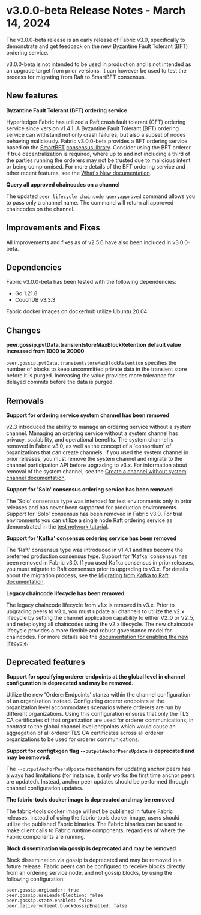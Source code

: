v3.0.0-beta Release Notes - March 14, 2024
==========================================

The v3.0.0-beta release is an early release of Fabric v3.0, specifically to demonstrate and get feedback on the new Byzantine Fault Tolerant (BFT) ordering service.

v3.0.0-beta is not intended to be used in production and is not intended as an upgrade target from prior versions. It can however be used to test the process
for migrating from Raft to SmartBFT consensus.

New features
------------

**Byzantine Fault Tolerant (BFT) ordering service**

Hyperledger Fabric has utilized a Raft crash fault tolerant (CFT) ordering service since version v1.4.1.
A Byzantine Fault Tolerant (BFT) ordering service can withstand not only crash failures, but also a subset of nodes behaving maliciously.
Fabric v3.0.0-beta provides a BFT ordering service based on the [SmartBFT](https://arxiv.org/abs/2107.06922) [consensus library](https://github.com/SmartBFT-Go/consensus).
Consider using the BFT orderer if true decentralization is required, where up to and not including a third of the parties running the orderers may not be trusted due to malicious intent or being compromised.
For more details of the BFT ordering service and other recent features, see the [What's New documentation](https://hyperledger-fabric.readthedocs.io/en/latest/whatsnew.html).

**Query all approved chaincodes on a channel**

The updated `peer lifecycle chaincode queryapproved` command allows you to pass only a channel name.
The command will return all approved chaincodes on the channel.


Improvements and Fixes
----------------------

All improvements and fixes as of v2.5.6 have also been included in v3.0.0-beta.


Dependencies
------------
Fabric v3.0.0-beta has been tested with the following dependencies:
* Go 1.21.8
* CouchDB v3.3.3

Fabric docker images on dockerhub utilize Ubuntu 20.04.


Changes
-------

**peer.gossip.pvtData.transientstoreMaxBlockRetention default value increased from 1000 to 20000**

`peer.gossip.pvtData.transientstoreMaxBlockRetention` specifies the number of blocks to keep uncommitted private data
in the transient store before it is purged. Increasing the value provides more tolerance for delayed commits
before the data is purged.


Removals
--------

**Support for ordering service system channel has been removed**

v2.3 introduced the ability to manage an ordering service without a system channel.
Managing an ordering service without a system channel has privacy, scalability, and operational benefits.
The system channel is removed in Fabric v3.0, as well as the concept of a 'consortium' of organizations that can create channels.
If you used the system channel in prior releases, you must remove the system channel and migrate to the channel participation API before upgrading to v3.x.
For information about removal of the system channel, see the [Create a channel without system channel documentation](https://hyperledger-fabric.readthedocs.io/en/release-2.5/create_channel/create_channel_participation.html).

**Support for 'Solo' consensus ordering service has been removed**

The 'Solo' consensus type was intended for test environments only in prior releases and has never been supported for production environments.
Support for 'Solo' consensus has been removed in Fabric v3.0.
For trial environments you can utilize a single node Raft ordering service as demonstrated in the [test network tutorial](https://hyperledger-fabric.readthedocs.io/en/latest/test_network.html).

**Support for 'Kafka' consensus ordering service has been removed**

The 'Raft' consensus type was introduced in v1.4.1 and has become the preferred production consensus type.
Support for 'Kafka' consensus has been removed in Fabric v3.0.
If you used Kafka consensus in prior releases, you must migrate to Raft consensus prior to upgrading to v3.x.
For details about the migration process, see the [Migrating from Kafka to Raft documentation](https://hyperledger-fabric.readthedocs.io/en/release-2.5/kafka_raft_migration.html).

**Legacy chaincode lifecycle has been removed**

The legacy chaincode lifecycle from v1.x is removed in v3.x.
Prior to upgrading peers to v3.x, you must update all channels to utilize the v2.x lifecycle
by setting the channel application capability to either V2_0 or V2_5,
and redeploying all chaincodes using the v2.x lifecycle. The new
chaincode lifecycle provides a more flexible and robust governance model
for chaincodes. For more details see the
[documentation for enabling the new lifecycle](https://hyperledger-fabric.readthedocs.io/en/release-2.5/enable_cc_lifecycle.html).


Deprecated features
-------------------

**Support for specifying orderer endpoints at the global level in channel configuration is deprecated and may be removed.**

Utilize the new 'OrdererEndpoints' stanza within the channel configuration of an organization instead.
Configuring orderer endpoints at the organization level accommodates
scenarios where orderers are run by different organizations. Using
this configuration ensures that only the TLS CA certificates of that organization
are used for orderer communications; in contrast to the global channel level endpoints which
would cause an aggregation of all orderer TLS CA certificates across
all orderer organizations to be used for orderer communications.

**Support for configtxgen flag `--outputAnchorPeersUpdate` is deprecated and may be removed.**

The `--outputAnchorPeersUpdate` mechanism for updating anchor peers has always had
limitations (for instance, it only works the first time anchor peers are updated).
Instead, anchor peer updates should be performed through channel configuration updates.

**The fabric-tools docker image is deprecated and may be removed**

The fabric-tools docker image will not be published in future Fabric releases.
Instead of using the fabric-tools docker image, users should utilize the
published Fabric binaries. The Fabric binaries can be used to make client calls
to Fabric runtime components, regardless of where the Fabric components are running.

**Block dissemination via gossip is deprecated and may be removed**

Block dissemination via gossip is deprecated and may be removed in a future release.
Fabric peers can be configured to receive blocks directly from an ordering service
node, and not gossip blocks, by using the following configuration:
```
peer.gossip.orgLeader: true
peer.gossip.useLeaderElection: false
peer.gossip.state.enabled: false
peer.deliveryclient.blockGossipEnabled: false
```